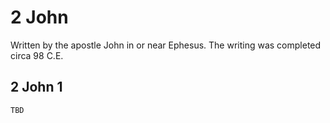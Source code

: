# 2 John

Written by the apostle John in or near Ephesus. The writing was completed circa 98 C.E.

## 2 John 1

```
TBD
```


